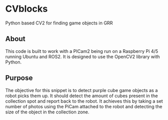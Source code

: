 # CVblocks
Python based CV2 for finding game objects in GRR


## About
This code is built to work with a PICam2 being run on a Raspberry Pi 4/5 running Ubuntu and ROS2. 
It is designed to use the OpenCV2 library with Python.

## Purpose
The objective for this snippet is to detect purple cube game objects as a robot picks them up. It should detect the amount of cubes present in the collection spot and report back to the robot.
It achieves this by taking a set number of photos using the PiCam attached to the robot and detecting the size of the object in the collection zone. 
